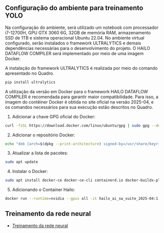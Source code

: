 ## Configuração do ambiente para treinamento YOLO

Na configuração do ambiente, será utilizado um notebook com processador i7-12700H, GPU GTX 3060 6G, 32GB de memória RAM, armazenamento SSD de 1TB e sistema operacional Ubuntu 22.04. 
No ambiente virtual configurado, serão instalados o framework ULTRALYTICS e demais dependências necessárias para o desenvolvimento do projeto. O HAILO DATAFLOW COMPILER será implementado por meio de uma imagem Docker.

A instalação do framework ULTRALYTICS é realizada por meio do comando apresentado no Quadro. 

```bash
pip install ultralytics
```

A utilização da versão em Docker para o framework HAILO DATAFLOW COMPILER é recomendada para garantir maior compatibilidade. 
Para isso, a imagem do contêiner Docker é obtida no site oficial na versão 2025-04, e os comandos necessários para sua execução estão descritos no Quadro.

1. Adicionar a chave GPG oficial do Docker: 
```bash
curl -fsSL https://download.docker.com/linux/ubuntu/gpg | sudo gpg --dearmor -o /usr/share/keyrings/docker-archive-keyring.gpg 
```
2. Adicionar o repositório Docker: 
```bash
echo "deb [arch=$(dpkg --print-architecture) signed-by=/usr/share/keyrings/docker-archive-keyring.gpg] https://download.docker.com/linux/ubuntu $(lsb_release -cs) stable" | sudo tee /etc/apt/sources.list.d/docker.list > /dev/null 
```
3. Atualizar a lista de pacotes: 
```bash
sudo apt update 
```
4. Instalar o Docker: 
```bash
sudo apt install docker-ce docker-ce-cli containerd.io docker-buildx-plugin docker-compose-plugin 
```
5. Adicionando o Container Hailo: 
```bash
docker run --runtime=nvidia --gpus all -it hailo_ai_sw_suite_2025-04:1 /bin/bash 
```

## Treinamento da rede neural

- [Treinamento da rede neural](./Treinamento_da_rede_neural.md)

